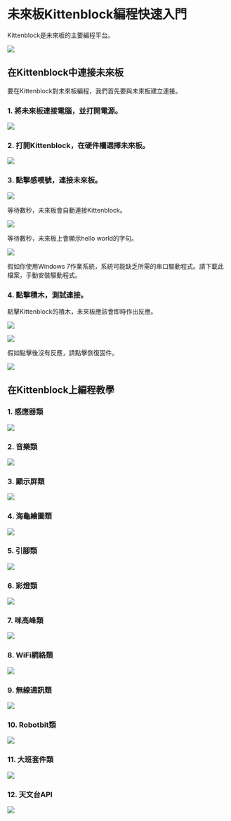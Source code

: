 # 未來板Kittenblock編程快速入門

Kittenblock是未來板的主要編程平台。

![](../functional_module/PWmodules/images/kbbanner.png)

## 在Kittenblock中連接未來板

要在Kittenblock對未來板編程，我們首先要與未來板建立連接。

### 1. 將未來板連接電腦，並打開電源。

![](./images/usb.png)

### 2. 打開Kittenblock，在硬件欄選擇未來板。

![](./images/kittenblock1.png)

### 3. 點擊感嘆號，連接未來板。

![](./images/kittenblock2.png)

等待數秒，未來板會自動連接Kittenblock。

![](./images/kittenblock3.png)

等待數秒，未來板上會顯示hello world的字句。

![](./images/kittenblock4.jpg)

假如你使用Windows 7作業系統，系統可能缺乏所需的串口驅動程式。請下載此檔案，手動安裝驅動程式。

### 4. 點擊積木，測試連接。

點擊Kittenblock的積木，未來板應該會即時作出反應。

![](./images/kittenblock5.png)

![](./images/kittenblock6.jpg)

假如點擊後沒有反應，請點擊恢復固件。

![](./images/kittenblock7.png)

## 在Kittenblock上編程教學

### 1. 感應器類

![](./images/sensors.png)

### 2. 音樂類

![](./images/buzzer.png)

### 3. 顯示屏類

![](./images/screen.png)

### 4. 海龜繪圖類

![](./images/turtle.png)

### 5. 引腳類

![](./images/gpio.png)

### 6. 彩燈類

![](./images/neopixel.png)

### 7. 咪高峰類

![](./images/microphone.png)

### 8. WiFi網絡類

![](./images/wifi.png)

### 9. 無線通訊類

![](./images/radio.png)

### 10. Robotbit類

![](./images/robotbit.png)

### 11. 大班套件類

![](./images/sensorkit.png)

### 12. 天文台API

![](./images/hko.png)